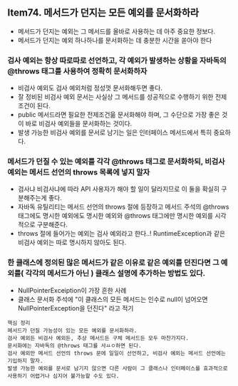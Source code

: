 ## Item74. 메서드가 던지는 모든 예외를 문서화하라

- 메서드가 던지는 예외는 그 메서드를 올바로 사용하는 데 아주 중요한 정보다.
- 메서드가 던지는 예외 하나하나를 문서화하는 데 충분한 시간을 쏟아야 한다

### 검사 예외는 항상 따로따로 선언하고, 각 예외가 발생하는 상황을 자바독의 @throws 태그를 사용하여 정확히 문서화하자

- 비검사 예외도 검사 예외처럼 정성껏 문서화해두면 좋다.
- 잘 정비된 비검사 예외 문서는 사실상 그 메서드를 성공적으로 수행하기 위한 전제조건이 된다.
- public 메서드라면 필요한 전제조건읆 문서화해야 하며, 그 수단으로 가장 좋은 것이 바로 비검사 예외들을 문서화하는 것이다.
- 발생 가능한 비검사 예외를 문서로 남기는 일은 인터페이스 메서드에서 특히 중요하다.

### 메서드가 던질 수 있는 예외를 각각 @throws 태그로 문서화하되, 비검사 예외는 메서드 선언의 throws 목록에 넣지 말자
- 검사냐 비검사냐에 따라 API 사용자가 해야 할 일이 달라지므로 이 둘을 확실히 구분해주는게 좋다.
- 자바독 유틸리티는 메서드 선언의 throws 절에 등장하고 메서드 주석의 @throws 태그에도 명시한 예외에도 명시한 예외와 @throws 태그에만 명시한 예외를 시각적으로 구분해준다.
- throws 절에 들어가는 예외는 검사 예외라고 한다..! RuntimeException과 같은 비검사 예외는 따로 명시하지 않아도 된다.

### 한 클래스에 정의된 많은 메서드가 같은 이유로 같은 예외를 던진다면 그 예외를( 각각의 메서드가 아닌 ) 클래스 설명에 추가하는 방법도 있다.
- NullPointerExceiption이 가장 흔한 사례
- 클래스 문서화 주석에 "이 클래스의 모든 메서드는 인수로 null이 넘어오면 NullPointerException을 던진다" 라고 적기

```
핵심 정리
메서드가 던질 가능성이 있는 모든 예외를 문서화하라.
검사 예외든 비검사 예외든, 추상 메서드든 구체 메서드든 모두 마찬가지다.
문서화에는 자바독의 @throws 태그를 사ㅛㅇ하면 된다.
검사 예외만 메서드 선언의 throws 문에 일일이 선언하고, 비검사 예외는 메서드 선언에는 기입하지 말자.
발생 가능한 예외를 문서로 남기지 않으면 다른 사람이 그 클래스나 인터페이스를 효과적으로 사용하기 어렵거나 심지어 불가능할 수도 있다. 
```
